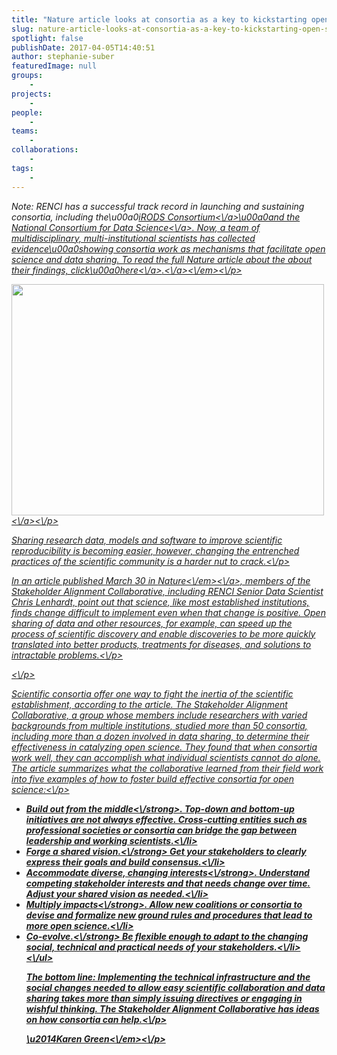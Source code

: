 ```yaml
---
title: "Nature article looks at consortia as a key to kickstarting open science"
slug: nature-article-looks-at-consortia-as-a-key-to-kickstarting-open-science
spotlight: false
publishDate: 2017-04-05T14:40:51
author: stephanie-suber
featuredImage: null
groups:
    - 
projects:
    - 
people:
    - 
teams: 
    - 
collaborations:
    - 
tags:
    - 
---
```

<p><em>Note: RENCI has a successful track record in launching and sustaining consortia, including the\u00a0<a href="http:\/\/www.irods.org\/">iRODS Consortium<\/a>\u00a0and the <a href="http:\/\/www.datascienceconsortium.org\/">National Consortium for Data Science<\/a>. Now, a team of multidisciplinary, multi-institutional scientists has collected evidence\u00a0showing consortia work as mechanisms that facilitate open science and data sharing. To read the full Nature article about the about their findings, click\u00a0<a href="http:\/\/www.nature.com\/news\/five-ways-consortia-can-catalyse-open-science-1.21706">here<\/a><a href="http:\/\/renci.org\/wp-content\/uploads\/2017\/04\/collaboration.png"  rel="lightbox[roadtrip]">.<\/a><\/em><\/p>
<p><a href="http:\/\/renci.org\/wp-content\/uploads\/2017\/04\/collaboration-image.jpg"  rel="lightbox[roadtrip]"><img class="aligncenter size-full wp-image-16314" src="http:\/\/renci.org\/wp-content\/uploads\/2017\/04\/collaboration-image.jpg" alt="" width="500" height="370" srcset="https:\/\/renci.org\/wp-content\/uploads\/2017\/04\/collaboration-image.jpg 500w, https:\/\/renci.org\/wp-content\/uploads\/2017\/04\/collaboration-image-300x222.jpg 300w" sizes="(max-width: 500px) 100vw, 500px" \/><\/a><\/p>
<p>Sharing research data, models and software to improve scientific reproducibility is becoming easier, however, changing the entrenched practices of the scientific community is a harder nut to crack.<\/p>
<p>In an article published March 30 in <a href="http:\/\/www.nature.com\/"><em>Nature<\/em><\/a>, members of the Stakeholder Alignment Collaborative, including RENCI Senior Data Scientist Chris Lenhardt, point out that science, like most established institutions, finds change difficult to implement even when that change is positive. Open sharing of data and other resources, for example, can speed up the process of scientific discovery and enable discoveries to be more quickly translated into better products, treatments for diseases, and solutions to intractable problems.<\/p>
<p><!--more--><\/p>
<p>Scientific consortia offer one way to fight the inertia of the scientific establishment, according to the article. The Stakeholder Alignment Collaborative, a group whose members include researchers with varied backgrounds from multiple institutions, studied more than 50 consortia, including more than a dozen involved in data sharing, to determine their effectiveness in catalyzing open science. They found that when consortia work well, they can accomplish what individual scientists cannot do alone. The article summarizes what the collaborative learned from their field work into five examples of how to foster build effective consortia for open science:<\/p>
<ul>
<li><strong>Build out from the middle<\/strong>. Top-down and bottom-up initiatives are not always effective. Cross-cutting entities such as professional societies or consortia can bridge the gap between leadership and working scientists.<\/li>
<li><strong>Forge a shared vision.<\/strong> Get your stakeholders to clearly express their goals and build consensus.<\/li>
<li><strong>Accommodate diverse, changing interests<\/strong>. Understand competing stakeholder interests and that needs change over time. Adjust your shared vision as needed.<\/li>
<li><strong>Multiply impacts<\/strong>. Allow new coalitions or consortia to devise and formalize new ground rules and procedures that lead to more open science.<\/li>
<li><strong>Co-evolve.<\/strong> Be flexible enough to adapt to the changing social, technical and practical needs of your stakeholders.<\/li>
<\/ul>
<p>The bottom line: Implementing the technical infrastructure and the social changes needed to allow easy scientific collaboration and data sharing takes more than simply issuing directives or engaging in wishful thinking. The Stakeholder Alignment Collaborative has ideas on how consortia can help.<\/p>
<p><em>\u2014Karen Green<\/em><\/p>
<!-- AddThis Advanced Settings generic via filter on the_content --><!-- AddThis Share Buttons generic via filter on the_content -->
